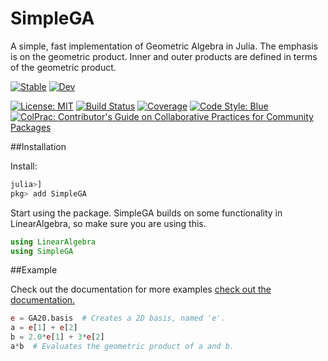 # SimpleGA

A simple, fast implementation of Geometric Algebra in Julia. The emphasis is on the geometric product. Inner and outer products are defined in terms of the geometric product.


[![Stable](https://img.shields.io/badge/docs-stable-blue.svg)](https://monumoltd.github.io/SimpleGA.jl/stable/)
[![Dev](https://img.shields.io/badge/docs-dev-blue.svg)](https://monumoltd.github.io/SimpleGA.jl/dev/)

[![License: MIT](https://img.shields.io/badge/License-MIT-green.svg)](https://github.com/MonumoLtd/SimpleGA.jl/blob/main/LICENSE)
[![Build Status](https://github.com/MonumoLtd/SimpleGA.jl/actions/workflows/CI.yml/badge.svg?branch=main)](https://github.com/monumoltd/SimpleGA.jl/actions/workflows/CI.yml?query=branch%3Amain)
[![Coverage](https://codecov.io/gh/MonumoLtd/SimpleGA.jl/branch/main/graph/badge.svg)](https://codecov.io/gh/MonumoLtd/SimpleGA.jl)
[![Code Style: Blue](https://img.shields.io/badge/code%20style-blue-4495d1.svg)](https://github.com/invenia/BlueStyle)
[![ColPrac: Contributor's Guide on Collaborative Practices for Community Packages](https://img.shields.io/badge/ColPrac-Contributor's%20Guide-blueviolet)](https://github.com/SciML/ColPrac)

##Installation

Install:

```julia
julia>]
pkg> add SimpleGA
```

Start using the package. SimpleGA builds on some functionality in LinearAlgebra, so make sure you are using this.

```julia
using LinearAlgebra
using SimpleGA
```

##Example

Check out the documentation for more examples [check out the documentation.](https://monumoltd.github.io/SimpleGA.jl/dev/)

```julia
e = GA20.basis  # Creates a 2D basis, named 'e'.
a = e[1] + e[2]
b = 2.0*e[1] + 3*e[2] 
a*b  # Evaluates the geometric product of a and b.
```


